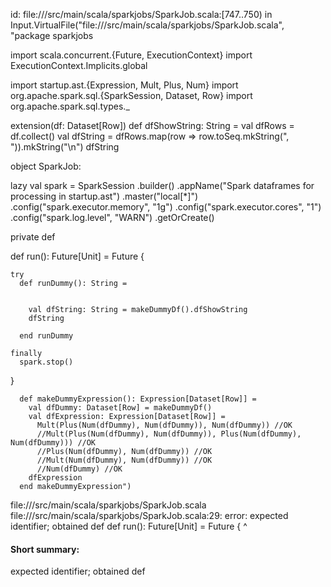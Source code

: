 id: file://<WORKSPACE>/src/main/scala/sparkjobs/SparkJob.scala:[747..750) in Input.VirtualFile("file://<WORKSPACE>/src/main/scala/sparkjobs/SparkJob.scala", "package sparkjobs

import scala.concurrent.{Future, ExecutionContext}
import ExecutionContext.Implicits.global

import startup.ast.{Expression, Mult, Plus, Num}
import org.apache.spark.sql.{SparkSession, Dataset, Row}
import org.apache.spark.sql.types._

extension(df: Dataset[Row])
  def dfShowString: String =
    val dfRows = df.collect()
    val dfString = dfRows.map(row => row.toSeq.mkString(", ")).mkString("\n")
    dfString

object SparkJob:

  lazy val spark = SparkSession
    .builder()
    .appName("Spark dataframes for processing in startup.ast")
    .master("local[*]")
    .config("spark.executor.memory", "1g")
    .config("spark.executor.cores", "1")
    .config("spark.log.level", "WARN")
    .getOrCreate()

  private def 

  def run(): Future[Unit] = Future {
        
    try
      def runDummy(): String =

      
        val dfString: String = makeDummyDf().dfShowString
        dfString
      
      end runDummy

    finally
      spark.stop()
}


      def makeDummyExpression(): Expression[Dataset[Row]] =
        val dfDummy: Dataset[Row] = makeDummyDf()
        val dfExpression: Expression[Dataset[Row]] =
          Mult(Plus(Num(dfDummy), Num(dfDummy)), Num(dfDummy)) //OK
          //Mult(Plus(Num(dfDummy), Num(dfDummy)), Plus(Num(dfDummy), Num(dfDummy))) //OK
          //Plus(Num(dfDummy), Num(dfDummy)) //OK
          //Mult(Num(dfDummy), Num(dfDummy)) //OK
          //Num(dfDummy) //OK
        dfExpression
      end makeDummyExpression")
file://<WORKSPACE>/src/main/scala/sparkjobs/SparkJob.scala
file://<WORKSPACE>/src/main/scala/sparkjobs/SparkJob.scala:29: error: expected identifier; obtained def
  def run(): Future[Unit] = Future {
  ^
#### Short summary: 

expected identifier; obtained def